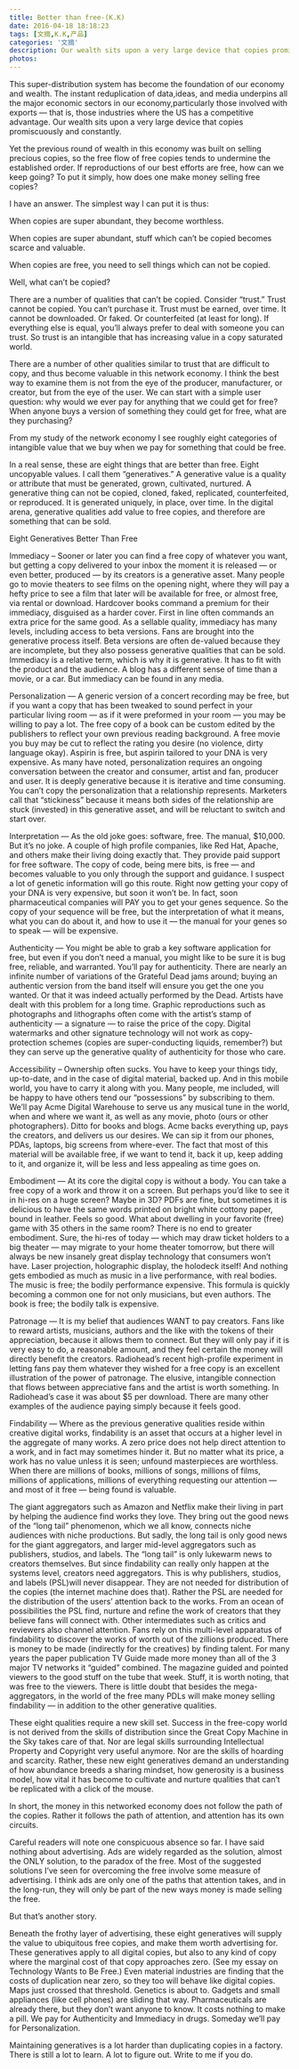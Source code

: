 ```yaml
---
title: Better than free-(K.K)
date: 2016-04-18 18:18:23
tags: [文摘,K.K,产品]
categories: '文摘'
description: Our wealth sits upon a very large device that copies promiscuously and constantly.
photos:
---
```

This super-distribution system has become the foundation of our economy and wealth. The instant reduplication of data,ideas, and media underpins all the major economic sectors in our economy,particularly those involved with exports — that is, those industries where the US has a competitive advantage. Our wealth sits upon a very large device that copies promiscuously and constantly.

Yet the previous round of wealth in this economy was built on selling precious copies, so the free flow of free copies tends to undermine the established order. If reproductions of our best efforts are free, how can we keep going? To put it simply, how does one make money selling free copies?

I have an answer. The simplest way I can put it is thus:

When copies are super abundant, they become worthless.

When copies are super abundant, stuff which can’t be copied becomes scarce and valuable.

When copies are free, you need to sell things which can not be copied.

Well, what can’t be copied?

There are a number of qualities that can’t be copied. Consider “trust.” Trust cannot be copied. You can’t purchase it. Trust must be earned, over time. It cannot be downloaded. Or faked. Or counterfeited (at least for long). If everything else is equal, you’ll always prefer to deal with someone you can trust. So trust is an intangible that has increasing value in a copy saturated world.

There are a number of other qualities similar to trust that are difficult to copy, and thus become valuable in this network economy.  I think the best way to examine them is not from the eye of the producer, manufacturer, or creator, but from the eye of the user. We can start with a simple user question:  why would we ever pay for anything that we could get for free? When anyone buys a version of something they could get for free, what are they purchasing?

From my study of the network economy I see roughly eight categories of intangible value that we buy when we pay for something that could be free.

In a real sense, these are eight things that are better than free. Eight uncopyable values.  I call them “generatives.” A generative value is a quality or attribute that must be generated, grown, cultivated, nurtured. A generative thing can not be copied, cloned, faked, replicated, counterfeited, or reproduced. It is generated uniquely, in place, over time. In the digital arena, generative qualities add value to free copies, and therefore are something that can be sold.

Eight Generatives Better Than Free

Immediacy – Sooner or later you can find a free copy of whatever you want, but getting a copy delivered to your inbox the moment it is released — or even better, produced — by its creators is a generative asset. Many people go to movie theaters to see films on the opening night, where they will pay a hefty price to see a film that later will be available for free, or almost free, via rental or download. Hardcover books command a premium for their immediacy, disguised as a harder cover. First in line often commands an extra price for the same good. As a sellable quality, immediacy has many levels, including access to beta versions. Fans are brought into the generative process itself. Beta versions are often de-valued because they are incomplete, but they also possess generative qualities that can be sold. Immediacy is a relative term, which is why it is generative. It has to fit with the product and the audience. A blog has a different sense of time than a movie, or a car. But immediacy can be found in any media.

Personalization — A generic version of a concert recording may be free, but if you want a copy that has been tweaked to sound perfect in your particular living room — as if it were preformed in your room — you may be willing to pay a lot.  The free copy of a book can be custom edited by the publishers to reflect your own previous reading background. A free movie you buy may be cut to reflect the rating you desire (no violence, dirty language okay). Aspirin is free, but aspirin tailored to your DNA is very expensive. As many have noted, personalization requires an ongoing conversation between the creator and consumer, artist and fan, producer and user. It is deeply generative because it is iterative and time consuming. You can’t copy the personalization that a relationship represents. Marketers call that “stickiness” because it means both sides of the relationship are stuck (invested) in this generative asset, and will be reluctant to switch and start over.

Interpretation — As the old joke goes: software, free. The manual, $10,000. But it’s no joke. A couple of high profile companies, like Red Hat, Apache, and others make their living doing exactly that. They provide paid support for free software. The copy of code, being mere bits, is free — and becomes valuable to you only through the support and guidance. I suspect a lot of genetic information will go this route. Right now getting your copy of your DNA is very expensive, but soon it won’t be. In fact, soon pharmaceutical companies will PAY you to get your genes sequence. So the copy of your sequence will be free, but the interpretation of what it means, what you can do about it, and how to use it — the manual for your genes so to speak — will be expensive.

Authenticity — You might be able to grab a key software application for free, but even if you don’t need a manual, you might like to be sure it is bug free, reliable, and warranted. You’ll pay for authenticity. There are nearly an infinite number of variations of the Grateful Dead jams around; buying an authentic version from the band itself will ensure you get the one you wanted. Or that it was indeed actually performed by the Dead. Artists have dealt with this problem for a long time. Graphic reproductions such as photographs and lithographs often come with the artist’s stamp of authenticity — a signature — to raise the price of the copy. Digital watermarks and other signature technology will not work as copy-protection schemes (copies are super-conducting liquids, remember?) but they can serve up the generative quality of authenticity for those who care.

Accessibility – Ownership often sucks. You have to keep your things tidy, up-to-date, and in the case of digital material, backed up. And in this mobile world, you have to carry it along with you. Many people, me included, will be happy to have others tend our “possessions” by subscribing to them. We’ll pay Acme Digital Warehouse to serve us any musical tune in the world, when and where we want it, as well as any movie, photo (ours or other photographers). Ditto for books and blogs.  Acme backs everything up, pays the creators, and delivers us our desires. We can sip it from our phones, PDAs, laptops, big screens from where-ever. The fact that most of this material will be available free, if we want to tend it, back it up, keep adding to it, and organize it, will be less and less appealing as time goes on.

Embodiment — At its core the digital copy is without a body. You can take a free copy of a work and throw it on a screen. But perhaps you’d like to see it in hi-res on a huge screen? Maybe in 3D? PDFs are fine, but sometimes it is delicious to have the same words printed on bright white cottony paper, bound in leather. Feels so good. What about dwelling in your favorite (free) game with 35 others in the same room? There is no end to greater embodiment. Sure, the hi-res of today — which may draw ticket holders to a big theater — may migrate to your home theater tomorrow, but there will always be new insanely great display technology that consumers won’t have. Laser projection, holographic display, the holodeck itself! And nothing gets embodied as much as music in a live performance, with real bodies. The music is free; the bodily performance expensive. This formula is quickly becoming a common one for not only musicians, but even authors. The book is free; the bodily talk is expensive.

Patronage — It is my belief that audiences WANT to pay creators. Fans like to reward artists, musicians, authors and the like with the tokens of their appreciation, because it allows them to connect. But they will only pay if it is very easy to do, a reasonable amount, and they feel certain the money will directly benefit the creators. Radiohead’s recent high-profile experiment in letting fans pay them whatever they wished for a free copy is an excellent illustration of the power of patronage. The elusive, intangible connection that flows between appreciative fans and the artist is worth something. In Radiohead’s case it was about $5 per download. There are many other examples of the audience paying simply because it feels good.

Findability — Where as the previous generative qualities reside within creative digital works, findability is an asset that occurs at a higher level in the aggregate of many works. A zero price does not help direct attention to a work, and in fact may sometimes hinder it. But no matter what its price, a work has no value unless it is seen; unfound masterpieces are worthless. When there are millions of books, millions of songs, millions of films, millions of applications, millions of everything requesting our attention — and most of it free — being found is valuable.

The giant aggregators such as Amazon and Netflix make their living in part by helping the audience find works they love. They bring out the good news of the “long tail” phenomenon, which we all know, connects niche audiences with niche productions. But sadly, the long tail is only good news for the giant aggregators, and larger mid-level aggregators such as publishers, studios, and labels. The “long tail” is only lukewarm news to creators themselves. But since findability can really only happen at the systems level, creators need aggregators. This is why publishers, studios, and labels (PSL)will never disappear. They are not needed for distribution of the copies (the internet machine does that). Rather the PSL are needed for the distribution of the users’ attention back to the works. From an ocean of possibilities the PSL find, nurture and refine the work of creators that they believe fans will connect with. Other intermediates such as critics and reviewers also channel attention. Fans rely on this multi-level apparatus of findability to discover the works of worth out of the zillions produced. There is money to be made (indirectly for the creatives) by finding talent. For many years the paper publication TV Guide made more money than all of the 3 major TV networks it “guided” combined. The magazine guided and pointed viewers to the good stuff on the tube that week. Stuff, it is worth noting, that was free to the viewers.  There is little doubt that besides the mega-aggregators, in the world of the free many PDLs will make money selling findability — in addition to the other generative qualities.

These eight qualities require a new skill set. Success in the free-copy world is not derived from the skills of distribution since the Great Copy Machine in the Sky takes care of that. Nor are legal skills surrounding Intellectual Property and Copyright very useful anymore. Nor are the skills of hoarding and scarcity. Rather, these new eight generatives demand an understanding of how abundance breeds a sharing mindset, how generosity is a business model, how vital it has become to cultivate and nurture qualities that can’t be replicated with a click of the mouse.

In short, the money in this networked economy does not follow the path of the copies. Rather it follows the path of attention, and attention has its own circuits.

Careful readers will note one conspicuous absence so far. I have said nothing about advertising. Ads are widely regarded as the solution, almost the ONLY solution, to the paradox of the free. Most of the suggested solutions I’ve seen for overcoming the free involve some measure of advertising. I think ads are only one of the paths that attention takes, and in the long-run, they will only be part of the new ways money is made selling the free.

But that’s another story.

Beneath the frothy layer of advertising, these eight generatives will supply the value to ubiquitous free copies, and make them worth advertising for. These generatives apply to all digital copies, but also to any kind of copy where the marginal cost of that copy approaches zero. (See my essay on Technology Wants to Be Free.) Even material industries are finding that the costs of duplication near zero, so they too will behave like digital copies. Maps just crossed that threshold. Genetics is about to. Gadgets and small appliances (like cell phones) are sliding that way. Pharmaceuticals are already there, but they don’t want anyone to know. It costs nothing to make a pill. We pay for Authenticity and Immediacy in drugs. Someday we’ll pay for Personalization.

Maintaining generatives is a lot harder than duplicating copies in a factory. There is still a lot to learn. A lot to figure out. Write to me if you do.